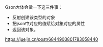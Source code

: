 Gson大体会做一下这三件事：

- 反射创建该类型的对象
- 把json中对应的值赋给对象对应的属性
- 返回该对象。



https://juejin.cn/post/6844903801783058440